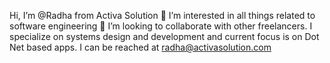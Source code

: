 Hi, I’m @Radha from Activa Solution
👀 I’m interested in all things related to software engineering
💞️ I’m looking to collaborate with other freelancers. I specialize on systems design and development and current focus is on Dot Net based apps. 
I can be reached at radha@activasolution.com

<!---
RadhaActiva/RadhaActiva is a ✨ special ✨ repository because its `README.md` (this file) appears on your GitHub profile.
You can click the Preview link to take a look at your changes.
--->
